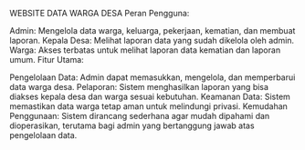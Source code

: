 WEBSITE DATA WARGA DESA
Peran Pengguna:

Admin: Mengelola data warga, keluarga, pekerjaan, kematian, dan membuat laporan.
Kepala Desa: Melihat laporan data yang sudah dikelola oleh admin.
Warga: Akses terbatas untuk melihat laporan data kematian dan laporan umum.
Fitur Utama:

Pengelolaan Data: Admin dapat memasukkan, mengelola, dan memperbarui data warga desa.
Pelaporan: Sistem menghasilkan laporan yang bisa diakses kepala desa dan warga sesuai kebutuhan.
Keamanan Data: Sistem memastikan data warga tetap aman untuk melindungi privasi.
Kemudahan Penggunaan: Sistem dirancang sederhana agar mudah dipahami dan dioperasikan, terutama bagi admin yang bertanggung jawab atas pengelolaan data.
